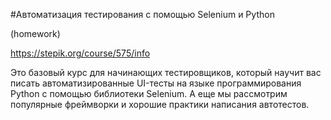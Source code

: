 #Автоматизация тестирования с помощью Selenium и Python

(homework)

https://stepik.org/course/575/info

Это базовый курс для начинающих тестировщиков, который научит вас писать автоматизированные UI-тесты на языке программирования Python с помощью библиотеки Selenium. А еще мы рассмотрим популярные фреймворки и хорошие практики написания автотестов.
